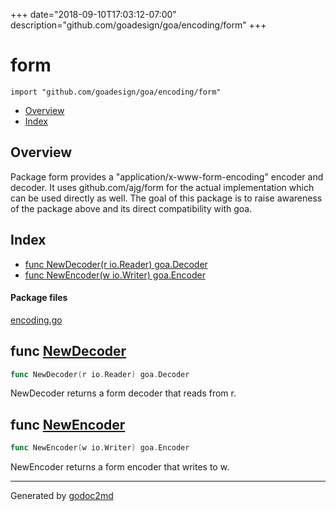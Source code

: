 +++
date="2018-09-10T17:03:12-07:00"
description="github.com/goadesign/goa/encoding/form"
+++


# form
`import "github.com/goadesign/goa/encoding/form"`

* [Overview](#pkg-overview)
* [Index](#pkg-index)

## <a name="pkg-overview">Overview</a>
Package form provides a "application/x-www-form-encoding" encoder and decoder.  It uses
github.com/ajg/form for the actual implementation which can be used directly as well.  The goal of
this package is to raise awareness of the package above and its direct compatibility with goa.




## <a name="pkg-index">Index</a>
* [func NewDecoder(r io.Reader) goa.Decoder](#NewDecoder)
* [func NewEncoder(w io.Writer) goa.Encoder](#NewEncoder)


#### <a name="pkg-files">Package files</a>
[encoding.go](/src/github.com/goadesign/goa/encoding/form/encoding.go) 





## <a name="NewDecoder">func</a> [NewDecoder](/src/target/encoding.go?s=556:596#L21)
``` go
func NewDecoder(r io.Reader) goa.Decoder
```
NewDecoder returns a form decoder that reads from r.



## <a name="NewEncoder">func</a> [NewEncoder](/src/target/encoding.go?s=427:467#L16)
``` go
func NewEncoder(w io.Writer) goa.Encoder
```
NewEncoder returns a form encoder that writes to w.








- - -
Generated by [godoc2md](https://godoc.org/github.com/davecheney/godoc2md)
